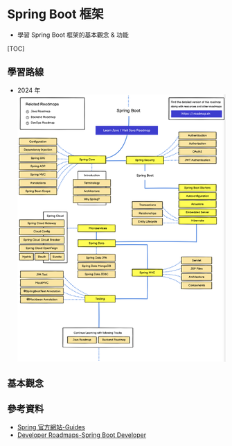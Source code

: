 Spring Boot 框架
===
- 學習 Spring Boot 框架的基本觀念 & 功能

[TOC]

## 學習路線
- 2024 年
  ![](../../assets/pics/framework/spring_boot_learning_roadmap.png)

## 基本觀念

## 參考資料
- [Spring 官方網站-Guides](https://spring.io/guides)
- [Developer Roadmaps-Spring Boot Developer](https://roadmap.sh/spring-boot)
